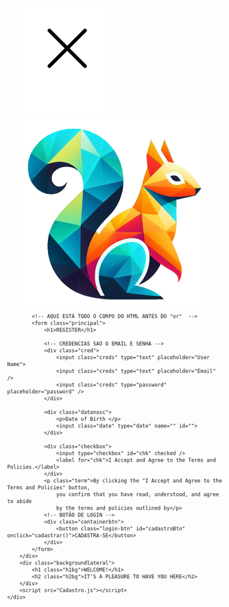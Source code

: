 <!DOCTYPE html>
<html lang="en">
<head>
    <meta charset="UTF-8" />
    <meta name="viewport" content="width=device-width, initial-scale=1.0" />
    <link rel="stylesheet" href="reset.css" />
    <link rel="stylesheet" href="styleCadastro.css" />
    <link rel="icon" href="img/pngesquilo - Copia.png">
    <script src="index.js"></script>
    <title>Cadastro page</title>
</head>
<body>
    <!-- COMEÇO DO HTML -->
    <div class="container_login">
        <div class="login">
            <!-- ESTES SAO O SVG DE "X" E A IMGEM DA LOGO -->
            <a href="Login.html">
            <figure><img class="fechar" src="img/fechar.svg" alt="" /></figure>
            </a>
            <figure>
                <img src="img/pngesquilo - Copia.png" alt="" class="logo" />
            </figure>

            <!-- AQUI ESTÁ TODO O CORPO DO HTML ANTES DO "or"  -->
            <form class="principal">
                <h1>REGISTER</h1>

                <!-- CREDENCIAS SAO O EMAIL E SENHA -->
                <div class="cred">
                    <input class="creds" type="text" placeholder="User Name">
                    <input class="creds" type="text" placeholder="Email" />
                    <input class="creds" type="password" placeholder="password" />
                </div>

                <div class="datanasc">
                    <p>Date of Birth </p>
                    <input class="date" type="date" name="" id="">
                </div>

                <div class="checkbox">
                    <input type="checkbox" id="chk" checked />
                    <label for="chk">I Accept and Agree to the Terms and  Policies.</label>
                </div>
                <p class="term">By clicking the "I Accept and Agree to the Terms and Policies" button,
                    you confirm that you have read, understood, and agree to abide 
                    by the terms and policies outlined by</p>
                <!-- BOTÃO DE LOGIN -->
                <div class="containerbtn">
                    <button class="login-btn" id="cadastroBtn" onclick="cadastrar()">CADASTRA-SE</button>
                </div>
            </form>
        </div>
        <div class="backgroundlateral">
            <h1 class="h1bg">WELCOME!</h1>
            <h2 class="h2bg">IT'S A PLEASURE TO HAVE YOU HERE</h2>
        </div>
        <script src="Cadastro.js"></script>
    </div>

</body>

</html>